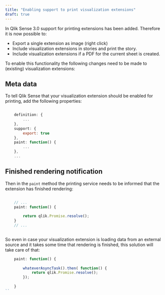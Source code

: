 ```yaml
---
title: "Enabling support to print visualization extensions"
draft: true
---
```


In Qlik Sense 3.0 support for printing extensions has been added. Therefore it is now possible to:

- Export a single extension as image (right click)
- Include visualization extensions in stories and print the story.
- Include visualization extensions if a PDF for the current sheet is created.

To enable this functionality the following changes need to be made to (existing) visualization extensions:

## Meta data

To tell Qlik Sense that your visualization extension should be enabled for printing, add the following properties:

```js
	
	definition: {
		...
	},
	support: {
		export: true
	},
	paint: function() {
		...
	},
	...

```

## Finished rendering notification

Then in the `paint` method the printing service needs to be informed that the extension has finished rendering:

```js
	
	// ...
	paint: function() {
		
		return qlik.Promise.resolve();
	}	 	 
	// ... 
	
```

So even in case your visualization extension is loading data from an external source and it takes some time that rendering is finished, this solution will take care of that:

```js
	paint: function() {
		
		whateverAsyncTask().then( function() {
			return qlik.Promise.resolve();
		});
		
	}
``
